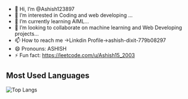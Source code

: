- 👋 Hi, I’m @Ashish123897
- 👀 I’m interested in Coding and web developing ...
- 🌱 I’m currently learning AIML...
- 💞️ I’m looking to collaborate on machine learning and Web Developing projects...
- 📫 How to reach me ->Linkdin Profile->ashish-dixit-779b08297
- 😄 Pronouns: ASHISH
- ⚡ Fun fact: https://leetcode.com/u/Ashish15_2003
## Most Used Languages
![Top Langs](https://github-readme-stats.vercel.app/api/top-langs/?username=Ashish123897&layout=compact)
